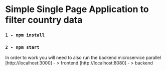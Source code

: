 # Simple Single Page Application to filter country data

### `1 - npm install`
### `2 - npm start`

In order to work you will need to also run the backend microservice parallel
[http://localhost:3000] - > frontend
[http://localhost:8080] - > backend
